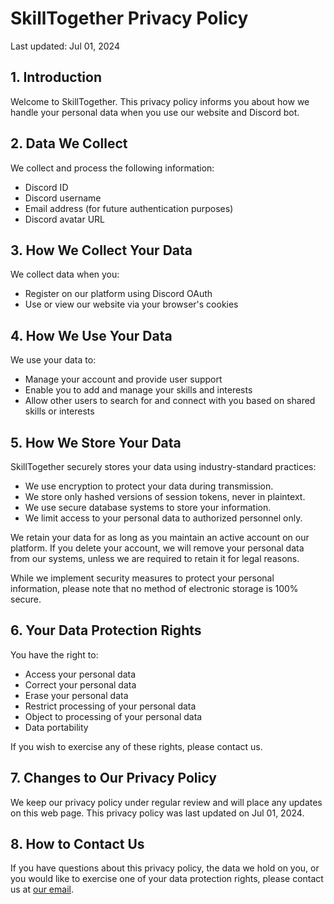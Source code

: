 # SkillTogether Privacy Policy

Last updated: Jul 01, 2024

## 1. Introduction

Welcome to SkillTogether. This privacy policy informs you about how we handle your personal data when you use our website and Discord bot.

## 2. Data We Collect

We collect and process the following information:

- Discord ID
- Discord username
- Email address (for future authentication purposes)
- Discord avatar URL

## 3. How We Collect Your Data

We collect data when you:

- Register on our platform using Discord OAuth
- Use or view our website via your browser's cookies

## 4. How We Use Your Data

We use your data to:

- Manage your account and provide user support
- Enable you to add and manage your skills and interests
- Allow other users to search for and connect with you based on shared skills or interests

## 5. How We Store Your Data

SkillTogether securely stores your data using industry-standard practices:

- We use encryption to protect your data during transmission.
- We store only hashed versions of session tokens, never in plaintext.
- We use secure database systems to store your information.
- We limit access to your personal data to authorized personnel only.

We retain your data for as long as you maintain an active account on our platform. If you delete your account, we will remove your personal data from our systems, unless we are required to retain it for legal reasons.

While we implement security measures to protect your personal information, please note that no method of electronic storage is 100% secure.

## 6. Your Data Protection Rights

You have the right to:

- Access your personal data
- Correct your personal data
- Erase your personal data
- Restrict processing of your personal data
- Object to processing of your personal data
- Data portability

If you wish to exercise any of these rights, please contact us.

## 7. Changes to Our Privacy Policy

We keep our privacy policy under regular review and will place any updates on this web page. This privacy policy was last updated on Jul 01, 2024.

## 8. How to Contact Us

If you have questions about this privacy policy, the data we hold on you, or you would like to exercise one of your data protection rights, please contact us at [our email](mailto:skilltogether.help@gmail.com).
